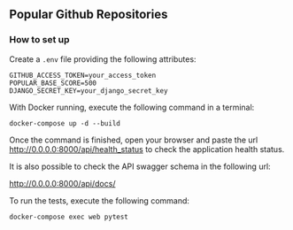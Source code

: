 ## Popular Github Repositories

### How to set up

Create a `.env` file providing the following attributes:

```
GITHUB_ACCESS_TOKEN=your_access_token
POPULAR_BASE_SCORE=500
DJANGO_SECRET_KEY=your_django_secret_key
```

With Docker running, execute the following command in a terminal:

`docker-compose up -d --build`

Once the command is finished, open your browser and paste the 
url http://0.0.0.0:8000/api/health_status to check the application health status.

It is also possible to check the API swagger schema in the following url:

http://0.0.0.0:8000/api/docs/

To run the tests, execute the following command:

`docker-compose exec web pytest`
